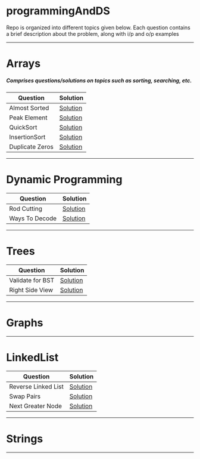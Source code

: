 # programmingAndDS
Repo is organized into different topics given below. Each question contains a brief description about the problem, 
along with i/p and o/p examples

------------------------------------------------------------------------
# Arrays
##### Comprises questions/solutions on topics such as sorting, searching, etc.

Question             | Solution
-------------------- | --------------------
Almost Sorted        | [Solution](src/main/java/Arrays/AlmostSorted.java)
Peak Element         | [Solution](src/main/java/Arrays/PeakElement.java)
QuickSort            | [Solution](src/main/java/Arrays/QuickSort.java)
InsertionSort            | [Solution](src/main/java/Arrays/InsertionSort.java)
Duplicate Zeros            | [Solution](src/main/java/Arrays/DuplicateZeros.java)
------------------------------------------------------------------------

# Dynamic Programming
Question            | Solution
--------------------| -----------------
Rod Cutting         | [Solution](src/main/java/DynamicProgramming/RodCutting.java)
Ways To Decode         | [Solution](src/main/java/DynamicProgramming/WaysToDecode.java)
------------------------------------------------------------------------
# Trees
Question            | Solution
--------------------| -----------------
Validate for BST         | [Solution](src/main/java/Tree/ValidateBST.java)
Right Side View         | [Solution](src/main/java/Tree/RightSideView.java)
------------------------------------------------------------------------
# Graphs

------------------------------------------------------------------------
# LinkedList
Question             | Solution
-------------------- | --------------------
Reverse Linked List | [Solution](src/main/java/LinkedList/ReverseLinkedList.java)
Swap Pairs           | [Solution](src/main/java/LinkedList/SwapPairs.java)
Next Greater Node           | [Solution](src/main/java/LinkedList/NextGreaterNode.java)


------------------------------------------------------------------------
# Strings

------------------------------------------------------------------------


